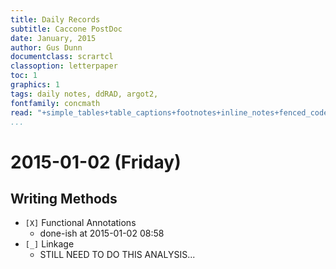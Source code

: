 ```yaml
---
title: Daily Records
subtitle: Caccone PostDoc
date: January, 2015
author: Gus Dunn
documentclass: scrartcl
classoption: letterpaper
toc: 1
graphics: 1
tags: daily notes, ddRAD, argot2, 
fontfamily: concmath
read: "+simple_tables+table_captions+footnotes+inline_notes+fenced_code_blocks+fenced_code_attributes+fancy_lists+definition_lists+superscript+subscript+tex_math_dollars"
...
```




<!-- 

------------------------------------------


# 2014-12-26 (Friday) #

## T: Functional Annotations of genes near SNPs of interest ##

- `[_]` write code to create table of functional annotation info, given gene-names and annotation database.
    - `[_]` draft in ipython notebook
    - `[_]` copy to `spartan`
- `[_]` write methods for the functional annotation paper section -->


# 2015-01-02 (Friday) #

## Writing Methods ##

- `[X]` Functional Annotations
    - done-ish at 2015-01-02 08:58
- `[_]` Linkage
    - STILL NEED TO DO THIS ANALYSIS...

